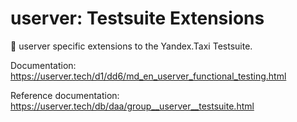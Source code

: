 # userver: Testsuite Extensions

🐙 userver specific extensions to the Yandex.Taxi Testsuite.

Documentation: https://userver.tech/d1/dd6/md_en_userver_functional_testing.html

Reference documentation: https://userver.tech/db/daa/group__userver__testsuite.html
 
